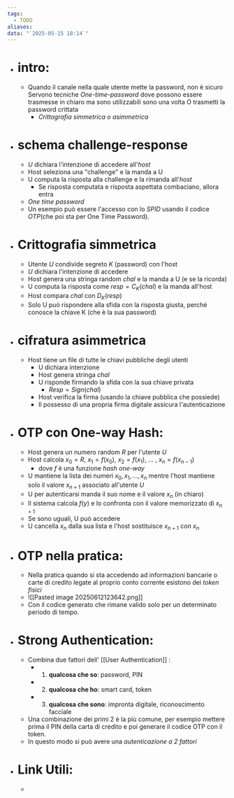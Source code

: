 ```yaml
---
tags:
  - TODO
aliases: 
data: "`2025-05-15 18:14`"
---
```

- # intro:
	- Quando il canale nella quale utente mette la password, non è sicuro Servono tecniche _One-time-password_ dove possono essere trasmesse in chiaro ma sono utilizzabili sono una volta O trasmetti la password crittata 
		- _Crittografia simmetrica o asimmetrica_ 
- # schema challenge-response 
	- $U$ dichiara l'intenzione di accedere all'_host_ 
	- Host seleziona una "challenge" e la manda a U 
	- U computa la risposta alla challenge e la rimanda all'_host_ 
		- Se risposta computata e risposta aspettata combaciano, allora entra 
	- _One time password_
	- Un esempio può essere l'accesso con lo _SPID_ usando il codice _OTP_(che poi sta per One Time Password).
- # Crittografia simmetrica 
	- Utente $U$ condivide segreto $K$ (password) con l'host
	- $U$ dichiara l'intenzione di accedere 
	- Host genera una stringa random $chal$ e la manda a U (e se la ricorda)
	- U computa la risposta come $resp = C_{K}(chal)$ e la manda all'host 
	- Host compara $chal$ con $D_{K}(resp)$
	- Solo U può rispondere alla sfida con la risposta giusta, perché conosce la chiave K (che è la sua password) 
- # cifratura asimmetrica
	- Host tiene un file di tutte le chiavi pubbliche degli utenti 
		- U dichiara intenzione 
		- Host genera stringa $chal$ 
		- U risponde  firmando la sfida con la sua chiave privata 
			- $Resp = Sign(chal)$ 
		- Host verifica la firma (usando la chiave pubblica che possiede)
		- Il possesso di una propria firma digitale assicura l'autenticazione
- # OTP con One-way Hash:
	- Host genera un numero random $R$ per l'utente $U$
	- Host calcola $x_0 = R$, $x_1 = f(x_0)$, $x_2 = f(x_1)$, ... , $x_{n} = f(x_{n-1})$ 
		- dove $f$ è una funzione _hash one-way_ 
	- U mantiene la lista dei numeri $x_0, x_1, ..., x_{n}$ mentre l'host mantiene solo il valore $x_{n+1}$ associato all'utente $U$
	- U per autenticarsi manda il suo nome e il valore $x_{n}$ (in chiaro)
	- Il sistema calcola $f(y)$ e lo confronta con il valore memorizzato di $x_{n+1}$
	- Se sono uguali, U può accedere
	- U cancella $x_{n}$ dalla sua lista e l'host sostituisce $x_{n+1}$ con $x_{n}$
- # OTP nella pratica:
	- Nella pratica quando si sta accedendo ad informazioni bancarie o carte di credito legate al proprio conto corrente esistono dei _token fisici_ 
	- ![[Pasted image 20250612123642.png]]
	- Con il codice generato che rimane valido solo per un determinato periodo di tempo.
- # Strong Authentication:
	- Combina due fattori dell' [[User Authentication]] :
		- 1. **qualcosa che so**: password, PIN
		- 2. **qualcosa che ho**: smart card, token
		- 3. **qualcosa che sono**: impronta digitale, riconoscimento facciale
	- Una combinazione dei primi 2 è la più comune, per esempio mettere prima il PIN della carta di credito e poi generare il codice OTP con il token.
	- In questo modo si può avere una _autenticazione a 2 fattori_
- # Link Utili:
	- 

